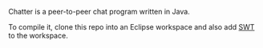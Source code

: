 Chatter is a peer-to-peer chat program written in Java.

To compile it, clone this repo into an Eclipse workspace and also add [SWT](http://www.eclipse.org/swt/) to the workspace.
